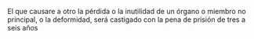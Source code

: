 El que causare a otro la pérdida o la inutilidad de un órgano o miembro no principal, o la deformidad, será castigado con la pena de prisión de tres a seis años
